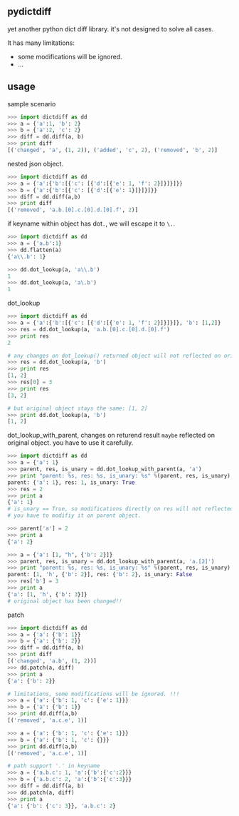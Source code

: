 pydictdiff
---------

yet another python dict diff library. it's not designed to solve all cases.

It has many limitations:
* some modifications will be ignored.
* ...

usage
-----
sample scenario
```python
>>> import dictdiff as dd
>>> a = {'a':1, 'b': 2}
>>> b = {'a':2, 'c': 2}
>>> diff = dd.diff(a, b)
>>> print diff
[('changed', 'a', (1, 2)), ('added', 'c', 2), ('removed', 'b', 2)]
```

nested json object.
```python
>>> import dictdiff as dd
>>> a = {'a':{'b':[{'c': [{'d':[{'e': 1, 'f': 2}]}]}]}}
>>> b = {'a':{'b':[{'c': [{'d':[{'e': 1}]}]}]}}
>>> diff = dd.diff(a,b)
>>> print diff
[('removed', 'a.b.[0].c.[0].d.[0].f', 2)]

```

if keyname within object has dot`.`, we will escape it to `\.`.
```python
>>> import dictdiff as dd
>>> a = {'a.b':1}
>>> dd.flatten(a)
{'a\\.b': 1}

>>> dd.dot_lookup(a, 'a\\.b')
1
>>> dd.dot_lookup(a, 'a\.b')
1

```


dot_lookup
```python
>>> import dictdiff as dd
>>> a = {'a':{'b':[{'c': [{'d':[{'e': 1, 'f': 2}]}]}]}, 'b': [1,2]}
>>> res = dd.dot_lookup(a, 'a.b.[0].c.[0].d.[0].f')
>>> print res
2

# any changes on dot_lookup() returned object will not reflected on original object.
>>> res = dd.dot_lookup(a, 'b')
>>> print res
[1, 2]
>>> res[0] = 3
>>> print res
[3, 2]

# but original object stays the same: [1, 2]
>>> print dd.dot_lookup(a, 'b')
[1, 2]
```

dot_lookup_with_parent, changes on returend result `maybe` reflected on original object. you have to use it carefully.
```python
>>> import dictdiff as dd
>>> a = {'a': 1}
>>> parent, res, is_unary = dd.dot_lookup_with_parent(a, 'a')
>>> print "parent: %s, res: %s, is_unary: %s" %(parent, res, is_unary)
parent: {'a': 1}, res: 1, is_unary: True
>>> res = 2
>>> print a
{'a': 1}
# is_unary == True, so modifications directly on res will not reflected on original object.
# you have to modifiy it on parent object.

>>> parent['a'] = 2
>>> print a
{'a': 2}

>>> a = {'a': [1, "h", {'b': 2}]}
>>> parent, res, is_unary = dd.dot_lookup_with_parent(a, 'a.[2]')
>>> print "parent: %s, res: %s, is_unary: %s" %(parent, res, is_unary)
parent: [1, 'h', {'b': 2}], res: {'b': 2}, is_unary: False
>>> res['b'] = 3
>>> print a
{'a': [1, 'h', {'b': 3}]}
# original object has been changed!!
```

patch
```python
>>> import dictdiff as dd
>>> a = {'a': {'b': 1}}
>>> b = {'a': {'b': 2}}
>>> diff = dd.diff(a, b)
>>> print diff
[('changed', 'a.b', (1, 2))]
>>> dd.patch(a, diff)
>>> print a
{'a': {'b': 2}}

# limitations, some modifications will be ignored. !!!
>>> a = {'a': {'b': 1, 'c': {'e': 1}}}
>>> b = {'a': {'b': 1}}
>>> print dd.diff(a,b)
[('removed', 'a.c.e', 1)]

>>> a = {'a': {'b': 1, 'c': {'e': 1}}}
>>> b = {'a': {'b': 1, 'c': {}}}
>>> print dd.diff(a,b)
[('removed', 'a.c.e', 1)]

# path support '.' in keyname
>>> a = {'a.b.c': 1, 'a':{'b':{'c':2}}}
>>> b = {'a.b.c': 2, 'a':{'b':{'c':3}}}
>>> diff = dd.diff(a, b)
>>> dd.patch(a, diff)
>>> print a
{'a': {'b': {'c': 3}}, 'a.b.c': 2}
```
